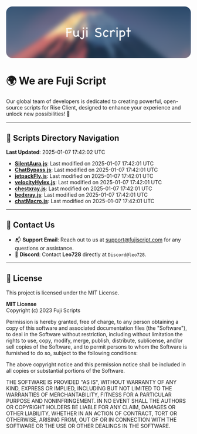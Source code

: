 ![Banner](.github/b.webp)

# 🌍 **We are Fuji Script**

Our global team of developers is dedicated to creating powerful, open-source scripts for Rise Client, designed to enhance your experience and unlock new possibilities! 🌟

---
<!-- SCRIPTS_NAVIGATION_START -->
## 📂 **Scripts Directory Navigation**

**Last Updated**: 2025-01-07 17:42:02 UTC

- **[SilentAura.js](scripts/SilentAura.js)**: Last modified on 2025-01-07 17:42:01 UTC
- **[ChatBypass.js](scripts/ChatBypass.js)**: Last modified on 2025-01-07 17:42:01 UTC
- **[jetpackFly.js](scripts/jetpackFly.js)**: Last modified on 2025-01-07 17:42:01 UTC
- **[velocityHylex.js](scripts/velocityHylex.js)**: Last modified on 2025-01-07 17:42:01 UTC
- **[chestxray.js](scripts/chestxray.js)**: Last modified on 2025-01-07 17:42:01 UTC
- **[bedxray.js](scripts/bedxray.js)**: Last modified on 2025-01-07 17:42:01 UTC
- **[chatMacro.js](scripts/chatMacro.js)**: Last modified on 2025-01-07 17:42:01 UTC

<!-- SCRIPTS_NAVIGATION_END -->

---

## 💬 **Contact Us**  
- 📬 **Support Email**: Reach out to us at [support@fujiscript.com](mailto:support@fujiscript.com) for any questions or assistance.  
- 💬 **Discord**: Contact **Leo728** directly at `Discord@leo728`.

---

## 📜 **License**

This project is licensed under the MIT License.  

**MIT License**  
Copyright (c) 2023 Fuji Scripts  

Permission is hereby granted, free of charge, to any person obtaining a copy of this software and associated documentation files (the "Software"), to deal in the Software without restriction, including without limitation the rights to use, copy, modify, merge, publish, distribute, sublicense, and/or sell copies of the Software, and to permit persons to whom the Software is furnished to do so, subject to the following conditions:  

The above copyright notice and this permission notice shall be included in all copies or substantial portions of the Software.  

THE SOFTWARE IS PROVIDED "AS IS", WITHOUT WARRANTY OF ANY KIND, EXPRESS OR IMPLIED, INCLUDING BUT NOT LIMITED TO THE WARRANTIES OF MERCHANTABILITY, FITNESS FOR A PARTICULAR PURPOSE AND NONINFRINGEMENT. IN NO EVENT SHALL THE AUTHORS OR COPYRIGHT HOLDERS BE LIABLE FOR ANY CLAIM, DAMAGES OR OTHER LIABILITY, WHETHER IN AN ACTION OF CONTRACT, TORT OR OTHERWISE, ARISING FROM, OUT OF OR IN CONNECTION WITH THE SOFTWARE OR THE USE OR OTHER DEALINGS IN THE SOFTWARE.  
